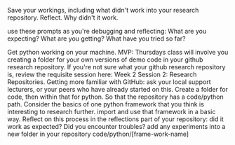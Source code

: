 Save your workings, including what didn't work into your research repository. Reflect. Why didn't it work.

use these prompts as you're debugging and reflecting: What are you expecting? What are you getting? What have you tried so far?

Get python working on your machine.
MVP: Thursdays class will involve you creating a folder for your own versions of demo code in your github research repository. If you're not sure what your github research repository is, review the requisite session here: Week 2 Session 2: Research Repositories. Getting more familiar with GitHub:  ask your local support lecturers, or your peers who have already started on this. 
Create a folder for code, then within that for python. So that the repository has a code/python path. 
Consider the basics of one python framework that you think is interesting to research further. 
import and use that framework in a basic way.
Reflect on this process in the reflections part of your repository:
did it work as expected?
Did you encounter troubles? 
add any experiments into a new folder in your repository code/python/[frame-work-name]
